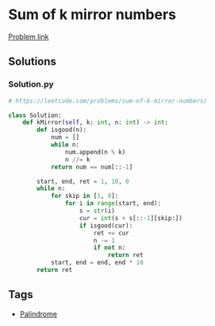 # Sum of k mirror numbers

[Problem link](https://leetcode.com/problems/sum-of-k-mirror-numbers/)

## Solutions


### Solution.py
```py
# https://leetcode.com/problems/sum-of-k-mirror-numbers/

class Solution:
    def kMirror(self, k: int, n: int) -> int:
        def isgood(n):
            num = []
            while n:
                num.append(n % k)
                n //= k
            return num == num[::-1]

        start, end, ret = 1, 10, 0
        while n:
            for skip in [1, 0]:
                for i in range(start, end):
                    s = str(i)
                    cur = int(s + s[::-1][skip:])
                    if isgood(cur):
                        ret += cur
                        n -= 1
                        if not n:
                            return ret
            start, end = end, end * 10
        return ret
```
## Tags

* [Palindrome](/Collections/palindrome.md#palindrome)
